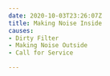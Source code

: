 ```yaml
---
date: 2020-10-03T23:26:07Z
title: Making Noise Inside
causes:
- Dirty Filter
- Making Noise Outside
- Call for Service

---
```

